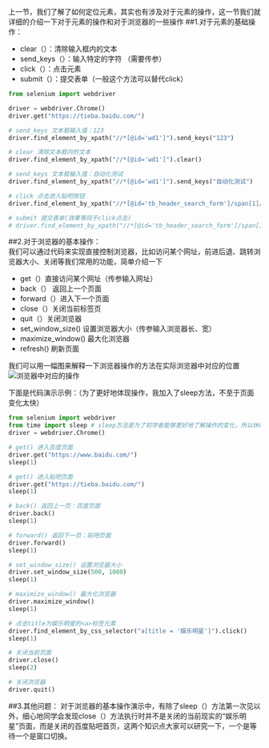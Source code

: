 上一节，我们了解了如何定位元素，其实也有涉及对于元素的操作，这一节我们就详细的介绍一下对于元素的操作和对于浏览器的一些操作
##1.对于元素的基础操作：
- clear（）：清除输入框内的文本
- send_keys（）：输入特定的字符 （需要传参）
- click（）：点击元素
- submit（）：提交表单（一般这个方法可以替代click）
``` python
from selenium import webdriver

driver = webdriver.Chrome()
driver.get("https://tieba.baidu.com/")

# send_keys 文本框输入值：123
driver.find_element_by_xpath("//*[@id='wd1']").send_keys("123")

# clear 清除文本框内的文本
driver.find_element_by_xpath("//*[@id='wd1']").clear()

# send_keys 文本框输入值：自动化测试
driver.find_element_by_xpath("//*[@id='wd1']").send_keys("自动化测试")

# click 点击进入贴吧按钮
driver.find_element_by_xpath("//*[@id='tb_header_search_form']/span[1]/a").click()

# submit 提交表单(效果等同于click点击)
# driver.find_element_by_xpath("//*[@id='tb_header_search_form']/span[1]/a").submit()
```

##2.对于浏览器的基本操作：   
我们可以通过代码来实现直接控制浏览器，比如访问某个网址，前进后退、跳转浏览器大小、关闭等我们常用的功能，简单介绍一下

- get（）直接访问某个网址（传参输入网址）
- back（） 返回上一个页面
- forward（）进入下一个页面
- close（）关闭当前标签页
- quit（）关闭浏览器
- set_window_size() 设置浏览器大小（传参输入浏览器长、宽）
- maximize_window()  最大化浏览器
- refresh()  刷新页面

我们可以用一幅图来解释一下浏览器操作的方法在实际浏览器中对应的位置
![浏览器中对应的操作](http://img.blog.csdn.net/20170719124942900?watermark/2/text/aHR0cDovL2Jsb2cuY3Nkbi5uZXQvQ0NHR0FBRw==/font/5a6L5L2T/fontsize/400/fill/I0JBQkFCMA==/dissolve/70/gravity/Center)

下面是代码演示示例：（为了更好地体现操作，我加入了sleep方法，不至于页面变化太快）
```python
from selenium import webdriver
from time import sleep # sleep方法是为了初学者能够更好地了解操作的变化，所以休眠一定时间，可以去掉
driver = webdriver.Chrome()

# get() 进入百度页面
driver.get("https://www.baidu.com/")
sleep(1)

# get() 进入贴吧页面
driver.get("https://tieba.baidu.com/")
sleep(1)

# back() 返回上一页：百度页面
driver.back()
sleep(1)

# forward() 返回下一页：贴吧页面
driver.forward()
sleep(1)

# set_window_size() 设置浏览器大小
driver.set_window_size(500, 1000)
sleep(1)

# maximize_window() 最大化浏览器
driver.maximize_window()
sleep(1)

# 点击title为娱乐明星的<a>标签元素
driver.find_element_by_css_selector("a[title = '娱乐明星']").click()
sleep(1)

# 关闭当前页面
driver.close()
sleep(2)

# 关闭浏览器
driver.quit()
```

##3.其他问题：
对于浏览器的基本操作演示中，有除了sleep（）方法第一次见以外，细心地同学会发现close（）方法执行时并不是关闭的当前现实的“娱乐明星”页面，而是关闭的百度贴吧首页，这两个知识点大家可以研究一下，一个是等待一个是窗口切换。